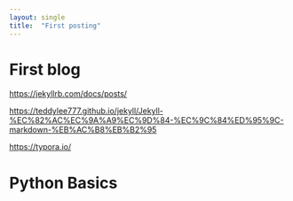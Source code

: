 ```yaml
---
layout: single
title:  "First posting"
---
```


# First blog

https://jekyllrb.com/docs/posts/

https://teddylee777.github.io/jekyll/Jekyll-%EC%82%AC%EC%9A%A9%EC%9D%84-%EC%9C%84%ED%95%9C-markdown-%EB%AC%B8%EB%B2%95

https://typora.io/

# Python Basics
